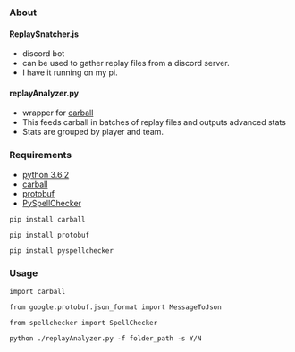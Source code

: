 
### About
#### ReplaySnatcher.js 

+ discord bot
+ can be used to gather replay files from a discord server. 
+ I have it running on my pi.

#### replayAnalyzer.py 

+ wrapper for [carball](https://github.com/SaltieRL/carball) 
+ This feeds carball in batches of replay files and outputs advanced stats 
+ Stats are grouped by player and team. 

### Requirements

+ [python 3.6.2](https://www.python.org/downloads/release/python-362/)
+ [carball](https://github.com/SaltieRL/carball) 
+ [protobuf](https://developers.google.com/protocol-buffers/)
+ [PySpellChecker](https://pypi.org/project/pyspellchecker/)

`pip install carball`

`pip install protobuf`

`pip install pyspellchecker`

### Usage
`import carball`

`from google.protobuf.json_format import MessageToJson`

`from spellchecker import SpellChecker`

`python ./replayAnalyzer.py -f folder_path -s Y/N`
